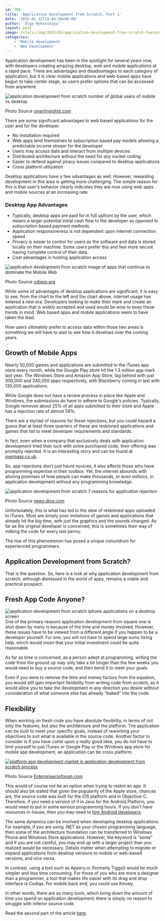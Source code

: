 ```yaml
---
id: 708
title: 'Application Development from Scratch, Part 1'
date: '2015-01-22T14:04:30+08:00'
author: 'Olga Rekovskaya'
layout: post
image: /static/img/2015/01/application-development-from-scratch-featured-image.jpg
categories:
    - 'Mobile development'
    - 'Web Development'
---
```


Application development has been in the spotlight for several years now, with developers creating amazing desktop, web and mobile applications at a rapid pace. There are advantages and disadvantages to each category of application, but it is clear mobile applications and web-based apps have begun to take center stage, as users prefer options that can be accessed from anywhere.

![application development from scratch number of global users of mobile vs desktop](/static/img/2015/01/Mobile-stats-vs-desktop-users-global-550x405.png)

Photo Source [smartinsights.com](http://www.smartinsights.com/mobile-marketing/mobile-marketing-analytics/mobile-marketing-statistics/)

There are some significant advantages to web based applications for the user and for the developer.

- No installation required
- Web apps lend themselves to subscription based pay models allowing a predictable income stream for the developer
- Users may access data and interact from multiple devices
- Distributed architecture without the need for any socket coding
- Easier to defend against piracy issues compared to desktop applications
- Cross platform utilization

Desktop applications have a few advantages as well. However, rewarding development in this area is getting more challenging. The simple reason for this is that user's behavior clearly indicates they are now using web apps and mobile sources at an increasing rate.

### Desktop App Advantages

- Typically, desktop apps are paid for in full upfront by the user, which means a larger potential initial cash flow to the developer as opposed to subscription based payment methods.
- Application responsiveness is not dependent upon internet connection speed
- Privacy is easier to control for users as the software and data is stored locally on their machine. Some users prefer this and feel more secure having complete control of their data.
- Cost advantages in hosting application access

![application development from scratch image of apps that continue to dominate the Mobile Web](/static/img/2015/01/apps_dominate_hires-resized-600.png "application development from scratch image of apps that continue to dominate the Mobile Web")

Photo Source [cdixon.org](http://cdixon.org/2014/04/07/the-decline-of-the-mobile-web/)

While some of advantages of desktop applications are significant, it is easy to see, from the chart to the left and the chart above, internet usage has entered a new era. Developers looking to make their mark and create an application that is widely accepted and used would be wise to keep these trends in mind. Web based apps and mobile applications seem to have taken the lead.

How users ultimately prefer to access data within those two areas is something we will have to wait to see how it develops over the coming years.

## Growth of Mobile Apps

Nearly 50,000 games and applications are submitted to the iTunes app store every month, while the Google Play store hit the 1.3 million app mark last year. The Windows Store and Amazon App Store, lag behind with just 300,000 and 240,000 apps respectively, with Blackberry coming in last with 130,000 applications.

While Google does not have a review process in place like Apple and Windows, the submissions do have to adhere to Google's policies. Typically, Google removes about 25% of all apps submitted to their store and Apple has a rejection rate of almost 58%.

There are a myriad of reasons for these rejections, but you could hazard a guess that at least three quarters of these are reskinned applications and games that fail to meet developer requirements and standards.

In fact, even when a company that exclusively deals with application development tried their luck with some purchased code, their offering was promptly rejected. It is an interesting story and can be found at [overpass.co.uk](http://www.overpass.co.uk/failed-experiment-app-reskinning-minute-overpass/).

So, app rejections don't just haunt novices, it also affects those who have programming expertise in their toolbox. Yet, the internet abounds with alluring promises of how people can make thousands, or even millions, in application development without any programming knowledge.

![application development from scratch 7 reasons for application rejection](/static/img/2015/01/application-development-from-scratch-reasons-for-app-rejection.png)

Photo Source [news.dice.com](http://news.dice.com/2014/10/27/apple-rejected-ios-app/)

Unfortunately, this is what has led to the slew of reskinned apps uploaded to iTunes. Most are simply poor imitations of games and applications that already hit the big time, with just the graphics and the sounds changed. As far as the original developer is concerned, this is sometimes their way of milking the code for every last penny.

The rise of this phenomenon has posed a unique conundrum for experienced programmers.

## Application Development from Scratch?

That is the question. So, here is a look at why application development from scratch, although dismissed in the world of apps, remains a viable and practical prospect.

## Fresh App Code Anyone?

![application development from scratch iphone applications on a desktop screen](/static/img/2015/01/application-development-from-scratch-iphone-apps.jpg)One of the primary reasons application development from square one is shot down by many is because of the time and money involved. However, these issues have to be viewed from a different angle if you happen to be a developer yourself. For one, you will not have to spend large sums hiring help, which would mean that your initial investment could be quite reasonable.

As far as time is concerned, as a person adept at programming, writing the code from the ground up may only take a bit longer than the few weeks you would need to buy a source code, and then bend it to meet your goals.

Even if you were to remove the time and money factors from the equation, you would still gain important flexibility from writing code from scratch, as it would allow you to take the development in any direction you desire without consideration of what someone else has already “baked” into the code.

## Flexibility

When working on fresh code you have absolute flexibility, in terms of not only the features, but also the architecture and the platform. The application can be built to meet your specific goals, instead of reworking your objectives to suit what is available in the source code. Another factor to consider is if you have come upon a really good idea, you do not have to limit yourself to just iTunes or Google Play or the Windows app store for mobile app development, an application can be cross platform.

[![platform app development market in application development from scratch process](/static/img/2015/01/platform-app-development-market.jpg)](/static/img/2015/01/platform-app-development-market.jpg)

Photo Source [Enterprisecioforum.com](http://www.enterprisecioforum.com/en/blogs/kaushalshah/rise-cross-platform-app-development-mark)

This would of course not be an option when trying to reskin an app. It should also be stated that given the popularity of the Apple store, chances are, the source code was built for the iOS platform and in Objective-C. Therefore, if you need a version of it in Java for the Android Platform, you would need to put in some serious programming hours. If you don't have resources in-house, then you may need to [hire Android developers](https://www.devteam.space/hire-android-developers/).

The same dynamics can be involved when developing desktop applications. For example, if you are using .NET as your chosen programming language, then some of the architecture foundation can be transferred to Windows Phone and Windows Store applications. However, the keyword is “some” and if you are not careful, you may end up with a larger project than you realized would be necessary. Details matter when attempting to migrate or expand applications from desktop versions to mobile or web-based versions, and vice versa.

In contrast, using a tool such as Appery.io (formerly Tiggzi) would be much simpler and less time consuming. For those of you who are more a designer than a programmer, a tool that makes life easier with its drag and drop interface is Codiqa. For mobile back end, you could use Kinvey.

In other words, there are so many tools, which bring down the amount of time you spend on application development; there is simply no reason to struggle with inferior source code.

Read the second part of the article [here](http://www.issart.com/blog/reskinning-tweaking-code-application-development-part-2/).
